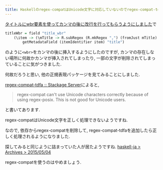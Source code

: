 ```yaml
---
title: Haskellのregex-compatはUnicode文字に対応していないのでregex-compat-tdfaを使いましょう
---
```


[タイトルにwbr要素を使ってカンマの後に改行を行ってもらうようにしました](https://www.ncaq.net/2017/11/03/)で

~~~hs
titleWbr = field "title_wbr"
    (\item -> (\mTitle -> R.subRegex (R.mkRegex ",") (fromJust mTitle) ",<wbr>") <$>
        getMetadataField (itemIdentifier item) "title")
~~~

のように`<wbr>`をカンマの後に挿入するようにしたのですが,
カンマの存在しない場所に何故かカンマが挿入されてしまったり,
一部の文字が削除されてしまっていることに気がつきました.

何故だろうと思い,
他の正規表現パッケージを見てみることにしました.

[regex-compat-tdfa :: Stackage Server](https://www.stackage.org/package/regex-compat-tdfa)によると,

> regex-compat can't use Unicode characters correctly because of using regex-posix. This is not good for Unicode users.

と書いてあります.

regex-compatはUnicode文字を正しく処理できないようですね.

なので,
依存からregex-compatを削除して,
regex-compat-tdfaを追加したら正しく処理されるようになりました.

探してみると同じように詰まっていた人が居たようですね.
[haskell-ja > Archives > 2015/05/04](http://chaton.practical-scheme.net/haskell-ja/a/2015/05/04)

regex-compatを使うのはやめましょう.
